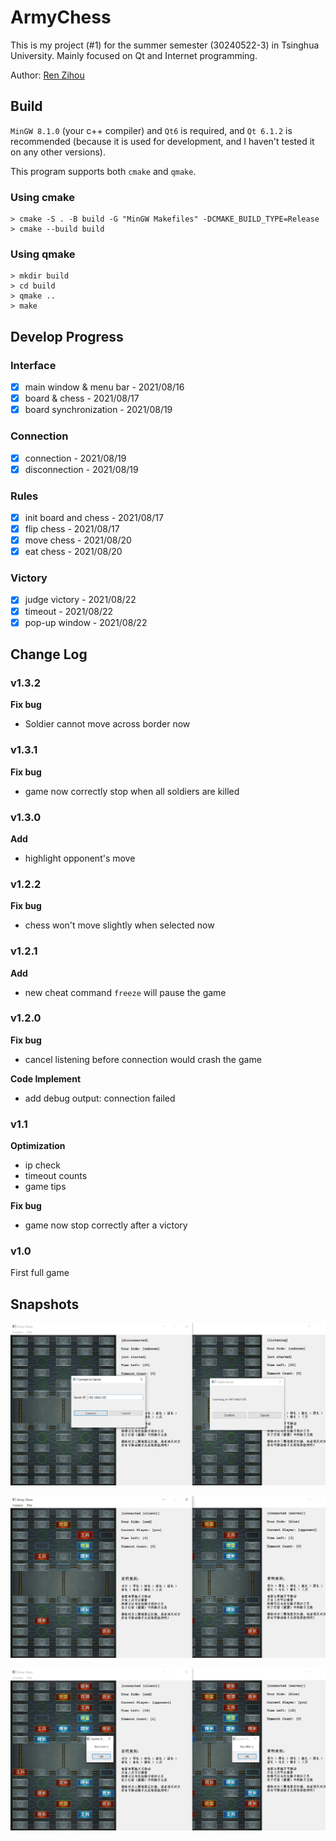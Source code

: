 # ArmyChess

This is my project (#1) for the summer semester (30240522-3) in Tsinghua University. Mainly focused on Qt and Internet programming.

Author: [Ren Zihou](https://github.com/RenZihou)

## Build

`MinGW 8.1.0` (your c++ compiler) and `Qt6` is required, and `Qt 6.1.2` is recommended 
(because it is used for development, and I haven't tested it on any other versions).

This program supports both `cmake` and `qmake`.

### Using cmake

```
> cmake -S . -B build -G "MinGW Makefiles" -DCMAKE_BUILD_TYPE=Release
> cmake --build build
```

### Using qmake

```
> mkdir build
> cd build
> qmake ..
> make
```

## Develop Progress

### Interface

- [x] main window & menu bar - 2021/08/16
- [x] board & chess - 2021/08/17
- [x] board synchronization - 2021/08/19

### Connection

- [x] connection - 2021/08/19
- [x] disconnection - 2021/08/19

### Rules

- [x] init board and chess - 2021/08/17
- [x] flip chess - 2021/08/17
- [x] move chess - 2021/08/20
- [x] eat chess - 2021/08/20

### Victory

- [x] judge victory - 2021/08/22
- [x] timeout - 2021/08/22
- [x] pop-up window - 2021/08/22

## Change Log

### v1.3.2

**Fix bug**

* Soldier cannot move across border now

### v1.3.1

**Fix bug**

* game now correctly stop when all soldiers are killed

### v1.3.0

**Add**

* highlight opponent's move

### v1.2.2

**Fix bug**

* chess won't move slightly when selected now

### v1.2.1

**Add**

* new cheat command `freeze` will pause the game

### v1.2.0

**Fix bug**

* cancel listening before connection would crash the game

**Code Implement**

* add debug output: connection failed

### v1.1

**Optimization**

* ip check
* timeout counts
* game tips

**Fix bug**

* game now stop correctly after a victory

### v1.0

First full game

## Snapshots

![Connect](./snapshot/connect.png)

![Play](./snapshot/play.png)

![Game Over](./snapshot/gameover.png)
